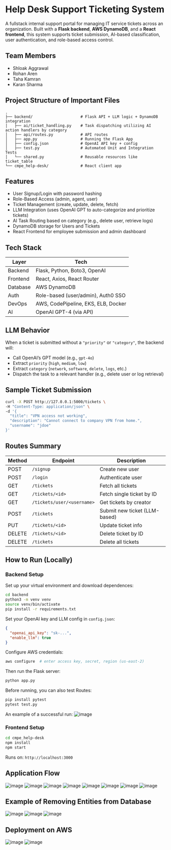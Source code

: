 # Help Desk Support Ticketing System

A fullstack internal support portal for managing IT service tickets across an organization. Built with a **Flask backend**, **AWS DynamoDB**, and a **React frontend**, this system supports ticket submission, AI-based classification, user authentication, and role-based access control.

## Team Members
- Shloak Aggrawal
- Rohan Aren
- Taha Kamran
- Karan Sharma 

## Project Structure of Important Files

```
.
├── backend/                     # Flask API + LLM logic + DynamoDB integration
│   ├── ai/ticket_handling.py    # Task dispatching utilizing AI action handlers by category
│   ├── api/routes.py            # API routes
│   ├── app.py                   # Running the Flask App
│   ├── config.json              # OpenAI API key + config
│   ├── test.py                  # Automated Unit and Integration Tests
│   └── shared.py                # Reusable resources like ticket_table
└── cmpe_help-desk/              # React client app
```

## Features

-  User Signup/Login with password hashing
-  Role-Based Access (admin, agent, user)
-  Ticket Management (create, update, delete, fetch)
-  LLM Integration (uses OpenAI GPT to auto-categorize and prioritize tickets)
-  AI Task Routing based on category (e.g., delete user, retrieve logs)
-  DynamoDB storage for Users and Tickets
-  React Frontend for employee submission and admin dashboard

##  Tech Stack

| Layer      | Tech                                    |
|------------|-----------------------------------------|
| Backend    | Flask, Python, Boto3, OpenAI            |
| Frontend   | React, Axios, React Router              |
| Database   | AWS DynamoDB                            |
| Auth       | Role-based (user/admin), Auth0 SSO      |
| DevOps     | AWS, CodePipeline, EKS, ELB, Docker     |
| AI         | OpenAI GPT-4 (via API)                  |

## LLM Behavior

When a ticket is submitted without a `"priority"` or `"category"`, the backend will:
- Call OpenAI’s GPT model (e.g., `gpt-4o`)
- Extract `priority` (`high`, `medium`, `low`)
- Extract `category` (`network`, `software`, `delete`, `logs`, etc.)
- Dispatch the task to a relevant handler (e.g., delete user or log retrieval)

## Sample Ticket Submission

```bash
curl -X POST http://127.0.0.1:5000/tickets \
-H "Content-Type: application/json" \
-d '{
  "title": "VPN access not working",
  "description": "Cannot connect to company VPN from home.",
  "username": "jdoe"
}'
```

## Routes Summary

| Method | Endpoint                     | Description                  |
|--------|------------------------------|------------------------------|
| POST   | `/signup`                    | Create new user              |
| POST   | `/login`                     | Authenticate user            |
| GET    | `/tickets`                   | Fetch all tickets            |
| GET    | `/tickets/<id>`              | Fetch single ticket by ID    |
| GET    | `/tickets/user/<username>`   | Get tickets by creator       |
| POST   | `/tickets`                   | Submit new ticket (LLM-based)|
| PUT    | `/tickets/<id>`              | Update ticket info           |
| DELETE | `/tickets/<id>`              | Delete ticket by ID          |
| DELETE | `/tickets`                   | Delete all tickets           |

##  How to Run (Locally)

###  Backend Setup
Set up your virtual environment and download dependences:
```bash
cd backend
python3 -m venv venv
source venv/bin/activate
pip install -r requirements.txt
```

Set your OpenAI key and LLM config in `config.json`:
```json
{
  "openai_api_key": "sk-...",
  "enable_llm": true
}
```

Configure AWS credentials:
```bash
aws configure  # enter access key, secret, region (us-east-2)
```

Then run the Flask server:
```bash
python app.py
```

Before running, you can also test Routes:
```bash
pip install pytest
pytest test.py
```
An example of a successful run:
![image](https://github.com/user-attachments/assets/e570cb2c-92ee-4b92-865b-11b14cd0298d)


### Frontend Setup

```bash
cd cmpe_help-desk
npm install
npm start
```

Runs on: `http://localhost:3000`



## Application Flow
![image](https://github.com/user-attachments/assets/f9663abc-55de-4126-ad0c-26f4542fc807)
![image](https://github.com/user-attachments/assets/4f67cbd7-4151-4991-b555-81fa3cd6db3b)
![image](https://github.com/user-attachments/assets/28b2f19a-92b2-499a-a1a2-0290d5c19c2c)
![image](https://github.com/user-attachments/assets/c4b70ca3-bcc6-463a-968f-1100e9d892b4)
![image](https://github.com/user-attachments/assets/fd337313-a451-4053-934b-5101d13d7ad7)
![image](https://github.com/user-attachments/assets/5da527b5-0eb0-44b6-bb8b-ac1b87c4df48)
![image](https://github.com/user-attachments/assets/7ece5195-7245-4714-80f3-aa230e86cc23)
![image](https://github.com/user-attachments/assets/f19ff540-54a4-4aca-9472-f647546230a4)

## Example of Removing Entities from Database
![image](https://github.com/user-attachments/assets/5d76fc88-edb3-4587-aba1-955bb4aa8e86)
![image](https://github.com/user-attachments/assets/89d7d924-245d-4a17-94ec-dcaa0c32d2f3)
![image](https://github.com/user-attachments/assets/610e7c19-87aa-4430-81f6-032369db4ffd)

## Deployment on AWS 
![image](https://github.com/user-attachments/assets/c02f6ca4-061d-41c5-8b71-f092607e543d)
![image](https://github.com/user-attachments/assets/839fb77e-f9b8-4d38-a0a9-951f5cb9000d)






